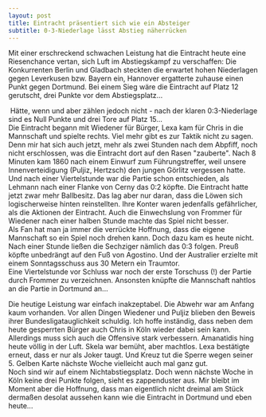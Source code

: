 ```yaml
---
layout: post
title: Eintracht präsentiert sich wie ein Absteiger
subtitle: 0-3-Niederlage lässt Abstieg näherrücken
---
```


Mit einer erschreckend schwachen Leistung hat die Eintracht heute eine Riesenchance vertan, sich Luft im Abstiegskampf zu verschaffen: Die Konkurrenten Berlin und Gladbach steckten die erwartet hohen Niederlagen gegen Leverkusen bzw. Bayern ein, Hannover ergatterte zuhause einen Punkt gegen Dortmund. Bei einem Sieg wäre die Eintracht auf Platz 12 gerutscht, drei Punkte vor dem Abstiegsplatz...

 Hätte, wenn und aber zählen jedoch nicht - nach der klaren 0:3-Niederlage sind es Null Punkte und drei Tore auf Platz 15...  
Die Eintracht begann mit Wiedener für Bürger, Lexa kam für Chris in die Mannschaft und spielte rechts. Viel mehr gibt es zur Taktik nicht zu sagen. Denn mir hat sich auch jetzt, mehr als zwei Stunden nach dem Abpfiff, noch nicht erschlossen, was die Eintracht dort auf den Rasen "zauberte". Nach 8 Minuten kam 1860 nach einem Einwurf zum Führungstreffer, weil unsere Innenverteidigung (Puljiz, Hertzsch) den jungen Görlitz vergessen hatte. Und nach einer Viertelstunde war die Partie schon entschieden, als Lehmann nach einer Flanke von Cerny das 0:2 köpfte. Die Eintracht hatte jetzt zwar mehr Ballbesitz. Das lag aber nur daran, dass die Löwen sich logischerweise hinten reinstellten. Ihre Konter waren jedenfalls gefährlicher, als die Aktionen der Eintracht. Auch die Einwechslung von Frommer für Wiedener nach einer halben Stunde machte das Spiel nicht besser.  
Als Fan hat man ja immer die verrückte Hoffnung, dass die eigene Mannschaft so ein Spiel noch drehen kann. Doch dazu kam es heute nicht. Nach einer Stunde ließen die Sechziger nämlich das 0:3 folgen. Preuß köpfte unbedrängt auf den Fuß von Agostino. Und der Australier erzielte mit einem Sonntagsschuss aus 30 Metern ein Traumtor.  
Eine Viertelstunde vor Schluss war noch der erste Torschuss (!) der Partie durch Frommer zu verzeichnen. Ansonsten knüpfte die Mannschaft nahtlos an die Partie in Dortmund an...  
  
Die heutige Leistung war einfach inakzeptabel. Die Abwehr war am Anfang kaum vorhanden. Vor allen Dingen Wiedener und Puljiz blieben den Beweis ihrer Bundesligatauglichkeit schuldig. Ich hoffe inständig, dass neben dem heute gesperrten Bürger auch Chris in Köln wieder dabei sein kann. Allerdings muss sich auch die Offensive stark verbessern. Amanatidis hing heute völlig in der Luft. Skela war bemüht, aber machtlos. Lexa bestätigte erneut, dass er nur als Joker taugt. Und Kreuz tut die Sperre wegen seiner 5. Gelben Karte nächste Woche vielleicht auch mal ganz gut.  
Noch sind wir auf einem Nichtabstiegsplatz. Doch wenn nächste Woche in Köln keine drei Punkte folgen, sieht es zappenduster aus. Mir bleibt im Moment aber die Hoffnung, dass man eigentlich nicht dreimal am Stück dermaßen desolat aussehen kann wie die Eintracht in Dortmund und eben heute...
